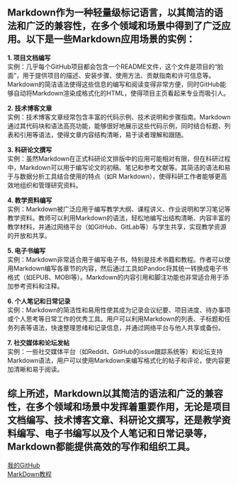 ## Markdown作为一种轻量级标记语言，以其简洁的语法和广泛的兼容性，在多个领域和场景中得到了广泛应用。以下是一些Markdown应用场景的实例：

**1. 项目文档编写**  
实例：几乎每个GitHub项目都会包含一个README文件，这个文件是项目的“脸面”，用于提供项目的描述、安装步骤、使用方法、贡献指南和许可信息等。Markdown的简洁语法使得这些信息的编写和阅读变得非常方便，同时GitHub能够自动将Markdown渲染成格式化的HTML，使得项目主页看起来专业而吸引人。

**2. 技术博客文章**  
实例：技术博客文章经常包含丰富的代码示例、技术说明和步骤指南。Markdown通过其代码块和语法高亮功能，能够很好地展示这些代码示例，同时结合标题、列表和引用等语法，使得文章内容结构清晰，易于读者理解和跟随。

**3. 科研论文撰写**  
实例：虽然Markdown在正式科研论文排版中的应用可能相对有限，但在科研过程中，Markdown可以用于编写论文的初稿、笔记和参考文献等。其简洁的语法和易于与数据分析工具结合使用的特点（如R Markdown），使得科研工作者能够更高效地组织和管理研究资料。

**4. 教学资料编写**  
实例：Markdown被广泛应用于编写教学大纲、课程讲义、作业说明和学习笔记等教学资料。教师可以利用Markdown的语法，轻松地编写出结构清晰、内容丰富的教学材料，并通过网络平台（如GitHub、GitLab等）与学生共享，实现教学资源的开放和共享。

**5. 电子书编写**  
实例：Markdown非常适合用于编写电子书，特别是技术书籍和教程。作者可以使用Markdown编写各章节的内容，然后通过工具如Pandoc将其统一转换成电子书格式（如EPUB、MOBI等）。Markdown的内容引用和脚注功能也非常适合用于添加参考资料和注释。

**6. 个人笔记和日常记录**   
实例：Markdown的简洁性和易用性使其成为记录会议纪要、项目进度、待办事项或个人思考等日常工作的优秀工具。用户可以利用Markdown的列表、子标题和任务列表等语法，快速整理思绪和记录信息，并通过网络平台与他人共享或备份。

**7. 社交媒体和论坛发帖**  
实例：一些社交媒体平台（如Reddit、GitHub的issue跟踪系统等）和论坛支持Markdown语法，用户可以使用Markdown来编写格式化的帖子和评论，使内容更加清晰和易于阅读。

## 综上所述，Markdown以其简洁的语法和广泛的兼容性，在多个领域和场景中发挥着重要作用，无论是项目文档编写、技术博客文章、科研论文撰写，还是教学资料编写、电子书编写以及个人笔记和日常记录等，Markdown都能提供高效的写作和组织工具。

[我的GitHub](https://github.com/gmyy00)  
[MarkDown教程](https://markdown.com.cn/)
